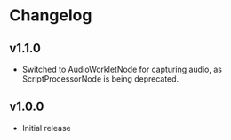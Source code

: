 # Changelog

## v1.1.0

- Switched to AudioWorkletNode for capturing audio, as ScriptProcessorNode is being deprecated.

## v1.0.0

- Initial release
